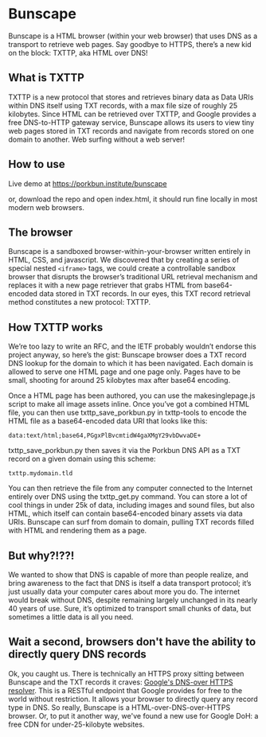 # Bunscape
Bunscape is a HTML browser (within your web browser) that uses DNS as a transport to retrieve web pages. Say goodbye to HTTPS, there’s a new kid on the block: TXTTP, aka HTML over DNS!

## What is TXTTP
TXTTP is a new protocol that stores and retrieves binary data as Data URIs within DNS itself using TXT records, with a max file size of roughly 25 kilobytes. Since HTML can be retrieved over TXTTP, and Google provides a free DNS-to-HTTP gateway service, Bunscape allows its users to view tiny web pages stored in TXT records and navigate from records stored on one domain to another. Web surfing without a web server!
    
## How to use

Live demo at https://porkbun.institute/bunscape

or, download the repo and open index.html, it should run fine locally in most modern web browsers.


## The browser
Bunscape is a sandboxed browser-within-your-browser written entirely in HTML, CSS, and javascript. We discovered that by creating a series of special nested `<iframe>` tags, we could create a controllable sandbox browser that disrupts the browser’s traditional URL retrieval mechanism and replaces it with a new page retriever that grabs HTML from base64-encoded data stored in TXT records. In our eyes, this TXT record retrieval method constitutes a new protocol: TXTTP.

  

## How TXTTP works
We’re too lazy to write an RFC, and the IETF probably wouldn’t endorse this project anyway, so here’s the gist: Bunscape browser does a TXT record DNS lookup for the domain to which it has been navigated. Each domain is allowed to serve one HTML page and one page only. Pages have to be small, shooting for around 25 kilobytes max after base64 encoding.

Once a HTML page has been authored, you can use the makesinglepage.js script to make all image assets inline. Once you’ve got a combined HTML file, you can then use txttp_save_porkbun.py in txttp-tools to encode the HTML file as a base64-encoded data URI that looks like this: 

	data:text/html;base64,PGgxPlBvcmtidW4gaXMgY29vbDwvaDE+

txttp_save_porkbun.py then saves it via the Porkbun DNS API as a TXT record on a given domain using this scheme:

  
    txttp.mydomain.tld

  
You can then retrieve the file from any computer connected to the Internet entirely over DNS using the txttp_get.py command. You can store a lot of cool things in under 25k of data, including images and sound files, but also HTML, which itself can contain base64-encoded binary assets via data URIs. Bunscape can surf from domain to domain, pulling TXT records filled with HTML and rendering them as a page.
  

## But why?!??!

We wanted to show that DNS is capable of more than people realize, and bring awareness to the fact that DNS is itself a data transport protocol; it’s just usually data your computer cares about more you do. The internet would break without DNS, despite remaining largely unchanged in its nearly 40 years of use. Sure, it’s optimized to transport small chunks of data, but sometimes a little data is all you need.

## Wait a second, browsers don't have the ability to directly query DNS records
Ok, you caught us. There is technically an HTTPS proxy sitting between Bunscape and the TXT records it craves: [Google's DNS-over HTTPS resolver](https://developers.google.com/speed/public-dns/docs/doh). This is a RESTful endpoint that Google provides for free to the world without restriction. It allows your browser to directly query any record type in DNS. So really, Bunscape is a HTML-over-DNS-over-HTTPS browser. Or, to put it another way, we've found a new use for Google DoH: a free CDN for under-25-kilobyte websites.